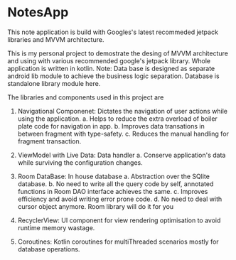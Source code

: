 # NotesApp
This note application is build with Googles's latest recommeded jetpack libraries and MVVM architecture.

This is my personal project to demostrate the desing of MVVM architecture and using with various recommended google's jetpack library.
Whole application is written in kotlin.
Note: Data base is designed as separate android lib module to achieve the business logic separation.
      Database is standalone library module here.
      
The libraries and components used in this project are 
1. Navigational Componenet: Dictates the navigation of user actions while using the application.
    a. Helps to reduce the extra overload of boiler plate code for navigation in app.
    b. Improves data transations in between fragment with type-safety.
    c. Reduces the manual handling for fragment transaction.
    
2. ViewModel with Live Data: Data handler 
    a. Conserve application's data while surviving the configuration changes.
    
3. Room DataBase: In house database
    a. Abstraction over the SQlite database.
    b. No need to write all the query code by self, annotated functions in Room DAO interface achieves the same.
    c. Improves efficiency and avoid writing error prone code.
    d. No need to deal with cursor object anymore. Room library will do it for you

4. RecyclerView: UI component for view rendering optimisation to avoid runtime memory wastage.

5. Coroutines: Kotlin coroutines for multiThreaded scenarios mostly for database operations.

    
